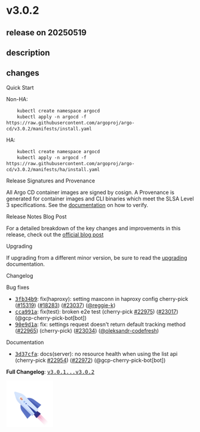 # v3.0.2

## release on 20250519

## description

## changes

Quick Start

Non-HA:

        kubectl create namespace argocd
        kubectl apply -n argocd -f https://raw.githubusercontent.com/argoproj/argo-cd/v3.0.2/manifests/install.yaml

HA:

        kubectl create namespace argocd
        kubectl apply -n argocd -f https://raw.githubusercontent.com/argoproj/argo-cd/v3.0.2/manifests/ha/install.yaml

Release Signatures and Provenance

All Argo CD container images are signed by cosign. A Provenance is generated for container images and CLI binaries which meet the SLSA Level 3 specifications. See the <a href="https://argo-cd.readthedocs.io/en/stable/operator-manual/signed-release-assets" rel="nofollow">documentation</a> on how to verify.

Release Notes Blog Post

For a detailed breakdown of the key changes and improvements in this release, check out the <a href="https://blog.argoproj.io/argo-cd-v2-14-release-candidate-57a664791e2a" rel="nofollow">official blog post</a>

Upgrading

If upgrading from a different minor version, be sure to read the <a href="https://argo-cd.readthedocs.io/en/stable/operator-manual/upgrading/overview/" rel="nofollow">upgrading</a> documentation.

Changelog

Bug fixes

* <a class="commit-link" data-hovercard-type="commit" data-hovercard-url="https://github.com/argoproj/argo-cd/commit/3fb34b99de2a87334fc0bdd3dc183d1e8ed4daf4/hovercard" href="https://github.com/argoproj/argo-cd/commit/3fb34b99de2a87334fc0bdd3dc183d1e8ed4daf4"><tt>3fb34b9</tt></a>: fix(haproxy): setting maxconn in haproxy config cherry-pick (<a class="issue-link js-issue-link" data-error-text="Failed to load title" data-id="1877495995" data-permission-text="Title is private" data-url="https://github.com/argoproj/argo-cd/issues/15319" data-hovercard-type="issue" data-hovercard-url="/argoproj/argo-cd/issues/15319/hovercard" href="https://github.com/argoproj/argo-cd/issues/15319">#15319</a>) (<a class="issue-link js-issue-link" data-error-text="Failed to load title" data-id="2304892178" data-permission-text="Title is private" data-url="https://github.com/argoproj/argo-cd/issues/18283" data-hovercard-type="pull_request" data-hovercard-url="/argoproj/argo-cd/pull/18283/hovercard" href="https://github.com/argoproj/argo-cd/pull/18283">#18283</a>) (<a class="issue-link js-issue-link" data-error-text="Failed to load title" data-id="3073447533" data-permission-text="Title is private" data-url="https://github.com/argoproj/argo-cd/issues/23037" data-hovercard-type="pull_request" data-hovercard-url="/argoproj/argo-cd/pull/23037/hovercard" href="https://github.com/argoproj/argo-cd/pull/23037">#23037</a>) (<a class="user-mention notranslate" data-hovercard-type="user" data-hovercard-url="/users/reggie-k/hovercard" data-octo-click="hovercard-link-click" data-octo-dimensions="link_type:self" href="https://github.com/reggie-k">@reggie-k</a>)
* <a class="commit-link" data-hovercard-type="commit" data-hovercard-url="https://github.com/argoproj/argo-cd/commit/cca991a018d03d1b1ddb5a03ad82878d9cde6039/hovercard" href="https://github.com/argoproj/argo-cd/commit/cca991a018d03d1b1ddb5a03ad82878d9cde6039"><tt>cca991a</tt></a>: fix(test): broken e2e test (cherry-pick <a class="issue-link js-issue-link" data-error-text="Failed to load title" data-id="3063692280" data-permission-text="Title is private" data-url="https://github.com/argoproj/argo-cd/issues/22975" data-hovercard-type="pull_request" data-hovercard-url="/argoproj/argo-cd/pull/22975/hovercard" href="https://github.com/argoproj/argo-cd/pull/22975">#22975</a>) (<a class="issue-link js-issue-link" data-error-text="Failed to load title" data-id="3069494099" data-permission-text="Title is private" data-url="https://github.com/argoproj/argo-cd/issues/23017" data-hovercard-type="pull_request" data-hovercard-url="/argoproj/argo-cd/pull/23017/hovercard" href="https://github.com/argoproj/argo-cd/pull/23017">#23017</a>) (@gcp-cherry-pick-bot[bot])
* <a class="commit-link" data-hovercard-type="commit" data-hovercard-url="https://github.com/argoproj/argo-cd/commit/90e9d1a5ad10207c37d85801024828559a6c6154/hovercard" href="https://github.com/argoproj/argo-cd/commit/90e9d1a5ad10207c37d85801024828559a6c6154"><tt>90e9d1a</tt></a>: fix: settings request doesn't return default tracking method (<a class="issue-link js-issue-link" data-error-text="Failed to load title" data-id="3062445851" data-permission-text="Title is private" data-url="https://github.com/argoproj/argo-cd/issues/22965" data-hovercard-type="pull_request" data-hovercard-url="/argoproj/argo-cd/pull/22965/hovercard" href="https://github.com/argoproj/argo-cd/pull/22965">#22965</a>) (cherry-pick) (<a class="issue-link js-issue-link" data-error-text="Failed to load title" data-id="3072685409" data-permission-text="Title is private" data-url="https://github.com/argoproj/argo-cd/issues/23034" data-hovercard-type="pull_request" data-hovercard-url="/argoproj/argo-cd/pull/23034/hovercard" href="https://github.com/argoproj/argo-cd/pull/23034">#23034</a>) (<a class="user-mention notranslate" data-hovercard-type="user" data-hovercard-url="/users/oleksandr-codefresh/hovercard" data-octo-click="hovercard-link-click" data-octo-dimensions="link_type:self" href="https://github.com/oleksandr-codefresh">@oleksandr-codefresh</a>)

Documentation

* <a class="commit-link" data-hovercard-type="commit" data-hovercard-url="https://github.com/argoproj/argo-cd/commit/3d37cfac04bb4b0a372f2bd7598cfa08bd39ba9f/hovercard" href="https://github.com/argoproj/argo-cd/commit/3d37cfac04bb4b0a372f2bd7598cfa08bd39ba9f"><tt>3d37cfa</tt></a>: docs(server): no resource health when using the list api (cherry-pick <a class="issue-link js-issue-link" data-error-text="Failed to load title" data-id="3061240864" data-permission-text="Title is private" data-url="https://github.com/argoproj/argo-cd/issues/22954" data-hovercard-type="pull_request" data-hovercard-url="/argoproj/argo-cd/pull/22954/hovercard" href="https://github.com/argoproj/argo-cd/pull/22954">#22954</a>) (<a class="issue-link js-issue-link" data-error-text="Failed to load title" data-id="3063552664" data-permission-text="Title is private" data-url="https://github.com/argoproj/argo-cd/issues/22972" data-hovercard-type="pull_request" data-hovercard-url="/argoproj/argo-cd/pull/22972/hovercard" href="https://github.com/argoproj/argo-cd/pull/22972">#22972</a>) (@gcp-cherry-pick-bot[bot])

<strong>Full Changelog</strong>: <a class="commit-link" href="https://github.com/argoproj/argo-cd/compare/v3.0.1...v3.0.2"><tt>v3.0.1...v3.0.2</tt></a>

<a href="https://argoproj.github.io/cd/" rel="nofollow"><img src="https://raw.githubusercontent.com/argoproj/argo-site/master/content/pages/cd/gitops-cd.png" width="25%" style="max-width: 100%;"></a>

